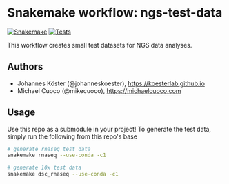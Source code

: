 # Snakemake workflow: ngs-test-data

[![Snakemake](https://img.shields.io/badge/snakemake-≥7.16-brightgreen.svg)](https://snakemake.readthedocs.org/)
[![Tests](https://github.com/gage-lab/ngs-test-data/actions/workflows/main.yml/badge.svg)](https://github.com/gage-lab/ngs-test-data/actions/workflows/main.yml)

This workflow creates small test datasets for NGS data analyses.

## Authors

- Johannes Köster (@johanneskoester), https://koesterlab.github.io
- Michael Cuoco (@mikecuoco), https://michaelcuoco.com

## Usage

Use this repo as a submodule in your project! To generate the test data, simply run the following from this repo's base

```bash
# generate rnaseq test data
snakemake rnaseq --use-conda -c1

# generate 10x test data
snakemake dsc_rnaseq --use-conda -c1
```
